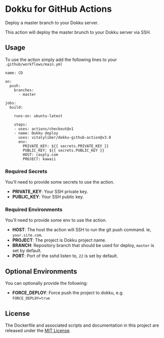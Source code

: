 # Dokku for GitHub Actions

Deploy a master branch to your Dokku server.

This action will deploy the master brunch to your Dokku server via SSH.

## Usage

To use the action simply add the following lines to your `.github/workflows/main.yml`

```
name: CD

on:
  push:
    branches:
      - master

jobs:
  build:

    runs-on: ubuntu-latest

    steps:
    - uses: actions/checkout@v1
    - name: Dokku deploy
      uses: vitalyliber/dokku-github-action@v3.0
      env:
        PRIVATE_KEY: ${{ secrets.PRIVATE_KEY }}
        PUBLIC_KEY: ${{ secrets.PUBLIC_KEY }}
        HOST: casply.com
        PROJECT: kawaii
```

### Required Secrets

You'll need to provide some secrets to use the action.

- **PRIVATE_KEY**: Your SSH private key.
- **PUBLIC_KEY**: Your SSH public key.

### Required Environments

You'll need to provide some env to use the action.

- **HOST**: The host the action will SSH to run the git push command. ie, `your.site.com`.
- **PROJECT**: The project is Dokku project name.
- **BRANCH**: Repository branch that should be used for deploy, `master` is set by default.
- **PORT**: Port of the sshd listen to, `22` is set by default.

## Optional Environments

You can optionally provide the following:

- **FORCE_DEPLOY**: Force push the project to dokku, e.g. `FORCE_DEPLOY=true`
## License

The Dockerfile and associated scripts and documentation in this project are released under the [MIT License](LICENSE).
